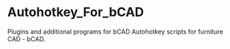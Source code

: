 # Autohotkey_For_bCAD
Plugins and additional programs for bCAD
Autohotkey scripts for furniture CAD - bCAD.

